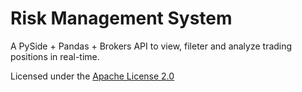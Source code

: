 # Risk Management System
A PySide + Pandas + Brokers API to view, fileter and analyze trading positions in real-time.


















Licensed under the [Apache License 2.0](./LICENSE)
